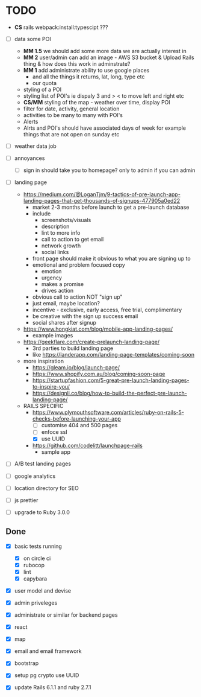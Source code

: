 # TODO

- **CS** rails webpack:install:typescipt ???
- [ ] data some POI
  - **MM 1.5** we should add some more data we are actually interest in
  - **MM 2** user/admin can add an image - AWS S3 bucket & Upload Rails thing & how does this work in adminstrate?
  - **MM 1** add administrate ability to use google places
    - and all the things it returns, lat, long, type etc
    - our quota
  - styling of a POI
  - styling list of POI's ie dispaly 3 and > < to move left and right etc
  - **CS/MM** styling of the map - weather over time, display POI
  - filter for date, activity, general location
  - activities to be many to many with POI's
  - Alerts
  - Alrts and POI's should have associated days of week for example things that are not open on sunday etc
- [ ] weather data job
- [ ] annoyances
  - [ ] sign in should take you to homepage? only to admin if you can admin
- [ ] landing page
  - https://medium.com/@LoganTjm/9-tactics-of-pre-launch-app-landing-pages-that-get-thousands-of-signups-477905a0ed22
    - market 2-3 months before launch to get a pre-launch database
    - include
      - screenshots/visuals
      - description
      - lint to more info
      - call to action to get email
      - network growth
      - social links
    - front page should make it obvious to what you are signing up to
    - emotional and problem focused copy
      - emotion
      - urgency
      - makes a promise
      - drives action
    - obvious call to action NOT "sign up"
    - just email, maybe location?
    - incentive - exclusive, early access, free trial, complimentary
    - be creative with the sign up success email
    - social shares after signup
  - https://www.hongkiat.com/blog/mobile-app-landing-pages/
    - example images
  - https://geekflare.com/create-prelaunch-landing-page/
    - 3rd parties to build landing page
    - like https://landerapp.com/landing-page-templates/coming-soon
  - more inspiration
    - https://gleam.io/blog/launch-page/
    - https://www.shopify.com.au/blog/coming-soon-page
    - https://startupfashion.com/5-great-pre-launch-landing-pages-to-inspire-you/
    - https://designli.co/blog/how-to-build-the-perfect-pre-launch-landing-page/
  - RAILS SPECIFIC
    - https://www.plymouthsoftware.com/articles/ruby-on-rails-5-checks-before-launching-your-app
      - [ ] customise 404 and 500 pages
      - [ ] enfoce ssl
      - [x] use UUID
    - https://github.com/codelitt/launchpage-rails
      - sample app

- [ ] A/B test landing pages
- [ ] google analytics
- [ ] location directory for SEO
- [ ] js prettier
- [ ] upgrade to Ruby 3.0.0

## Done

- [x] basic tests running
  - [x] on circle ci
  - [x] rubocop
  - [x] lint
  - [x] capybara
- [x] user model and devise
- [x] admin priveleges
- [x] administrate or similar for backend pages
- [x] react
- [x] map
- [x] email and email framework
- [x] bootstrap
- [x] setup pg crypto use UUID
- [x] update Rails 6.1.1 and ruby 2.7.1

